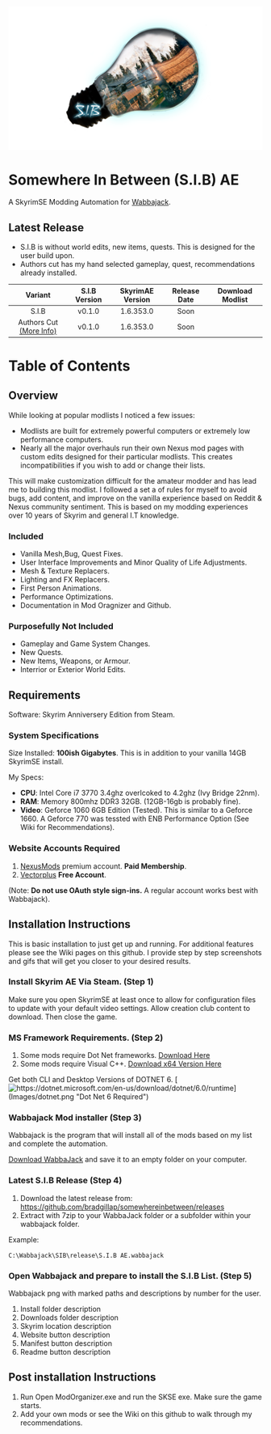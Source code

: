 
![S.I.B Logo](Images/SplashV2large.png)


# Somewhere In Between (S.I.B) AE 
A SkyrimSE Modding Automation for [Wabbajack](https://www.wabbajack.org/#/).

## Latest Release

* S.I.B is without world edits, new items, quests. This is designed for the user build upon. 
* Authors cut has my hand selected gameplay, quest, recommendations already installed. 

| Variant                                                   | S.I.B Version | SkyrimAE Version | Release Date | Download Modlist |
|:---------------------------------------------------------:|:-------------:|:----------------:|:------------:|:----------------:|
| S.I.B                                                     | v0.1.0        | 1.6.353.0        | Soon         |                  |
| Authors Cut [(More Info)]()                               | v0.1.0        | 1.6.353.0        | Soon         |                  |

# Table of Contents

## Overview

While looking at popular modlists I noticed a few issues:

* Modlists are built for extremely powerful computers or extremely low performance computers. 
* Nearly all the major overhauls run their own Nexus mod pages with custom edits designed for their particular modlists. This creates incompatibilities if you wish to add or change their lists.

This will make customization difficult for the amateur modder and has lead me to building this modlist. I followed a set a of rules for myself to avoid bugs, add content, and improve on the vanilla experience based on Reddit & Nexus community sentiment. This is based on my modding experiences over 10 years of Skyrim and general I.T knowledge.

### Included

* Vanilla Mesh,Bug, Quest Fixes.
* User Interface Improvements and Minor Quality of Life Adjustments.
* Mesh & Texture Replacers.
* Lighting and FX Replacers.
* First Person Animations.
* Performance Optimizations.
* Documentation in Mod Oragnizer and Github.

### Purposefully Not Included

* Gameplay and Game System Changes.
* New Quests.
* New Items, Weapons, or Armour.
* Interrior or Exterior World Edits.

## Requirements

Software: Skyrim Anniversery Edition from Steam.

### System Specifications

Size Installed: **100ish Gigabytes**. This is in addition to your vanilla 14GB SkyrimSE install.

My Specs: 
* **CPU**: Intel Core i7 3770 3.4ghz overlcoked to 4.2ghz (Ivy Bridge 22nm).
* **RAM**: Memory 800mhz DDR3 32GB. (12GB-16gb is probably fine).
* **Video**: Geforce 1060 6GB Edition (Tested). This is similar to a Geforce 1660. A Geforce 770 was tessted with ENB Performance Option (See Wiki for Recommendations).

### Website Accounts Required

1. [NexusMods](https://www.nexusmods.com/modrewards#/store/item/35) premium account. **Paid Membership**.
2. [Vectorplus](https://vectorplexus.com/) **Free Account**.

(Note: **Do not use OAuth style sign-ins.** A regular account works best with Wabbajack). 

## Installation Instructions

This is basic installation to just get up and running. For additional features please see the Wiki pages on this github. I provide step by step screenshots and gifs that will get you closer to your desired results.

### Install Skyrim AE Via Steam. (Step 1)

Make sure you open SkyrimSE at least once to allow for configuration files to update with your default video settings. Allow creation club content to download. Then close the game.

### MS Framework Requirements. (Step 2)

1. Some mods require Dot Net frameworks. [Download Here](https://dotnet.microsoft.com/en-us/download/dotnet/6.0/runtime)
2. Some mods require Visual C++.         [Download x64 Version Here](https://docs.microsoft.com/en-US/cpp/windows/latest-supported-vc-redist?view=msvc-170)

Get both CLI and Desktop Versions of DOTNET 6.
[![https://dotnet.microsoft.com/en-us/download/dotnet/6.0/runtime](Images/dotnet.png "Dot Net 6 Required")](https://dotnet.microsoft.com/en-us/download/dotnet/6.0/runtime)

### Wabbajack Mod installer (Step 3)

Wabbajack is the program that will install all of the mods based on my list and complete the automation. 

[Download WabbaJack](https://www.wabbajack.org/#/) and save it to an empty folder on your computer. 

### Latest S.I.B Release (Step 4)

1. Download the latest release from: https://github.com/bradgillap/somewhereinbetween/releases
2. Extract with 7zip to your WabbaJack folder or a subfolder within your wabbajack folder.  

Example: 

``` 
C:\Wabbajack\SIB\release\S.I.B AE.wabbajack
```

### Open Wabbajack and prepare to install the S.I.B List. (Step 5)

Wabbajack png with marked paths and descriptions by number for the user.

1. Install folder description
2. Downloads folder description
3. Skyrim location description
4. Website button description
5. Manifest button description
6. Readme button description

## Post installation Instructions

1. Run Open ModOrganizer.exe and run the SKSE exe. Make sure the game starts.
2. Add your own mods or see the Wiki on this github to walk through my recommendations.

